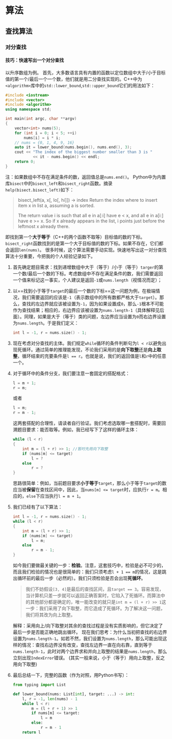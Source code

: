 # 算法

## 查找算法

### 对分查找

#### 技巧：快速写出一个对分查找

以升序数组为例。
首先，大多数语言具有内置的函数以定位数组中大于/小于目标值的第一个/最后一个一个数，他们就是用二分查找实现的。C++中为`<algorithm>`库中的`std::lower_bound`,`std::upper_bound`它们的用法如下：

```c++
#include <iostream>
#include <vector>
#include <algorithm>
using namespace std;

int main(int argc, char **argv)
{
    vector<int> nums(5);
    for (int i = 0; i < 5; ++i)
        nums[i] = i * i;
    // nums = {0, 1, 4, 9, 16}
    auto it = lower_bound(nums.begin(), nums.end(), 3);
    cout << "The index of the biggest number smaller than 3 is "
            << it - nums.begin() << endl;
    return 0;
}
```

注：如果数组中不存在满足条件的数，返回值总是`nums.end()`。
Python中为内置库`bisect`中的`bisect_left`和`bisect_right`函数。摘录`help(bisect.bisect_left)`如下：

> bisect_left(a, x[, lo[, hi]]) -> index
>    Return the index where to insert item x in list a, assuming a is sorted.
>    
> The return value i is such that all e in a[:i] have e < x, and all e in a[i:] have e >= x.  So if x already appears in the list, i points just before the leftmost x already there.

即找到第一个**大于等于**（C++的两个函数不取等）目标值的数的下标。`bisect_right`函数找到的是第一个大于目标值的数的下标。如果不存在，它们都会返回`len(nums)`。
很多时候，这个算法需要手动实现。快速地写出这一对分查找算法十分重要，今把我的个人经验记录如下。

1. 首先确定题目需求：找到递增数组中大于（等于）/小于（等于）`targer`的第一个数/最后一个数的下标。考虑数组中不存在满足条件的数，我们需要返回一个值来标记这一事实，个人建议是返回`-1`或`nums.length`（视情况而定）；

2. 以==找到小于等于`target`的最后一个数的下标==这一问题为例，在极端情况，我们需要返回的应该是`-1`（表示数组中的所有数都严格大于`target`）。那么，查找的左边界就应该被设置为`-1`，因为如果设置成`0`，那么`-1`根本不可能作为查找结果；相应的，右边界应该被设置为`nums.length-1`（具体解释见后面）。同理，如果是大于（等于）类的问题，左边界应当设置为`0`而右边界设置为`nums.length`。于是我们定义：

   ```cpp
   int l = -1, r = nums.size() - 1;
   ```

3. 现在考虑对分查找的主体。我们规定`while`循环的条件判断句为`l < r`以避免出现死循环。通过简单的推理能发现，不论我们采用的是**向下取整**还是**向上取整**，循环结束的充要条件是`l == r`。也就是说，我们的返回值是`l`和`r`中的任意一个。

4. 对于循环中的条件分支，我们要注意一套固定的搭配格式：

   ```cpp
   l = m + 1;
   r = m;
   ```

   或者

   ```cpp
   l = m;
   r = m - 1;
   ```

   这两套搭配的合理性，请读者自行验证。我们考虑选取哪一套搭配时，需要回溯题目要求：能否取等。例如，我已经写下了这样的循环主体：

   ```cpp
   while (l < r)
   {
       int m = (l + r) >> 1; //暂时先用向下取整
       if (nums[m] <= target)
           l = ?
       else
           r = ?
   }
   ```

   思路很简单：例如，当前题目要求**小于等于**`target`，那么小于等于`target`的数应当被**保留**在查找区间中，因此，当`nums[m] <= target`时，应执行`r = m`。相应的，`else`下应当执行`l = m + 1`。

5. 我们已经有了以下算法：

   ```cpp
   int l = -1, r = nums.size() - 1;
   while (l < r)
   {
       int m = (l + r) >> 1;
       if (nums[m] <= target)
           l = m;
       else
           r = m - 1;
   }
   ```

   如今我们要做最关键的一步：**检验**。注意，这套技巧中，检验是必不可少的，而且我们检验的情况也是很简单的：我们只须考虑`l + 1 == m`的情况，这是跳出循环前的最后一步（必然的）。我们只须检验是否会出现**死循环**。

   > 我们不妨假设`[3, 4]`是最后的查找区间，且`target == 3`。容易发现，当计算机只差一步就可以返回正确答案时，它陷入了死循环。而算法中的其他部分都是确定的，唯一能改变的就只是`int m = (l + r) >> 1`这一步：我们采用了向下取整，而它造成了死循环。为了解决这一问题，我们将其改为向上取整。

   解释：采用向上/向下取整对其余的查找过程是没有实质影响的，但它决定了最后一步是否能正确地跳出循环。
   现在我们思考：为什么当初把查找的右边界设置为`nums.length-1`。如若不然，我们设置为`nums.length`，那么可能出现这样的情况：查找右边界没有改变，查找左边界一直在向右靠，直到等于`nums.length-1`，此时对两个边界求和并向上取整的结果是`nums.length`，那么立刻出现`IndexError`错误。
   (其实一般来说，小于（等于）用向上取整，反之用向下取整)

6. 最后总结一下，完整的函数（作为对照，用Python书写）：

   ```python
   from typing import List
   
   def lower_bound(nums: List[int], target: ...) -> int:
       l, r = -1, len(nums) - 1
       while l < r:
           m = (l + r + 1) >> 1
           if nums[m] <= target:
               l = m
           else:
               r = m - 1
       return l
   ```

   